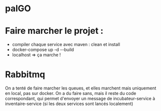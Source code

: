 # palGO

# Faire marcher le projet :
- compiler chaque service avec maven : clean et install
- docker-compose up -d --build
- localhost
  => ça marche !

# Rabbitmq
On a tenté de faire marcher les queues, et elles marchent mais uniquement en local, pas sur docker.
On a du faire sans, mais il reste du code correspondant, qui permet d'envoyer un message de incubateur-service à inventaire-service (si les deux services sont lancés localement)
